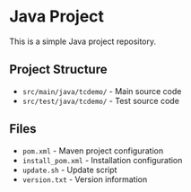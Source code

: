 # Java Project

This is a simple Java project repository.

## Project Structure
- `src/main/java/tcdemo/` - Main source code
- `src/test/java/tcdemo/` - Test source code

## Files
- `pom.xml` - Maven project configuration
- `install_pom.xml` - Installation configuration
- `update.sh` - Update script
- `version.txt` - Version information